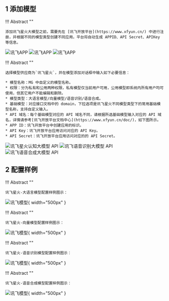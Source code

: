 ## 1 添加模型

!!! Abstract ""

    添加讯飞星火大模型之前，需要先在 [讯飞开放平台](https://www.xfyun.cn/) 中进行注册，并根据不同的模型类型创建不同应用，平台将自动生成 APPID、API Secret、APIKey 等信息。

![讯飞APP](../../img/model/xunfei_app.png)
![讯飞APP](../../img/model/xunfei_s2t_app.png)
![讯飞APP](../../img/model/xunfei_t2s_app.png)

!!! Abstract ""

    选择模型供应商为`讯飞星火`，并在模型添加对话框中输入如下必要信息：

    * 模型名称：MG 中自定义的模型名称。
    * 权限：分为私有和公用两种权限，私有模型仅当前用户可用，公用模型即系统内所有用户均可使用，但其它用户不能编辑和删除。
    * 模型类型：大语言模型/向量模型/语音识别/语音合成。
    * 基础模型：对应接口文档中的 domain，下拉选项是讯飞星火不同模型类型下的常用基础模型名称，支持自定义输入。
    * API 域名：每个基础模型对应的 API 域名不同，请根据所选基础模型输入对应的 API 域名，详情请参考[讯飞开放平台文档中心](https://www.xfyun.cn/doc/)，如下图所示。
    * APP ID：讯飞开放平台中创建应用的标识。
    * API Key：讯飞开放平台应用访问对应的 API Key。
    * API Secret：讯飞开放平台应用访问对应的的 API Secret。

![讯飞星火认知大模型 API](../../img/model/xunfei_api.png)
![讯飞语音识别大模型 API](../../img/model/xunfei_tts_wss.png)
![讯飞语音合成大模型 API](../../img/model/xunfei_iat_wss.png)

## 2 配置样例

!!! Abstract ""

    讯飞星火-大语言模型配置样例图示：

![讯飞模型](../../img/model/xunfei_llm.png){ width="500px" }

!!! Abstract ""

    讯飞星火-向量模型配置样例图示：

![讯飞模型](../../img/model/xunfei_embed.png){ width="500px" }

!!! Abstract ""

    讯飞星火-语音识别模型配置样例图示：

![讯飞模型](../../img/model/xunfei_iat.png){ width="500px" }

!!! Abstract ""

    讯飞星火-语音合成模型配置样例图示：

![讯飞模型](../../img/model/xunfei_tts.png){ width="500px" }
